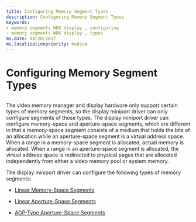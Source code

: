 ```yaml
---
title: Configuring Memory Segment Types
description: Configuring Memory Segment Types
keywords:
- memory segments WDK display , configuring
- memory segments WDK display , types
ms.date: 04/20/2017
ms.localizationpriority: medium
---
```


# Configuring Memory Segment Types


## <span id="ddk_configuring_memory_segment_types_gg"></span><span id="DDK_CONFIGURING_MEMORY_SEGMENT_TYPES_GG"></span>


The video memory manager and display hardware only support certain types of memory segments, so the display miniport driver can only configure segments of those types. The display miniport driver can configure memory-space and aperture-space segments, which are different in that a memory-space segment consists of a medium that holds the bits of an allocation while an aperture-space segment is a virtual address space. When a range in a memory-space segment is allocated, actual memory is allocated. When a range in an aperture-space segment is allocated, the virtual address space is redirected to physical pages that are allocated independently from either a video memory pool or system memory.

The display miniport driver can configure the following types of memory segments:

-   [Linear Memory-Space Segments](linear-memory-space-segments.md)

-   [Linear Aperture-Space Segments](linear-aperture-space-segments.md)

-   [AGP-Type Aperture-Space Segments](agp-type-aperture-space-segments.md)

 

 





